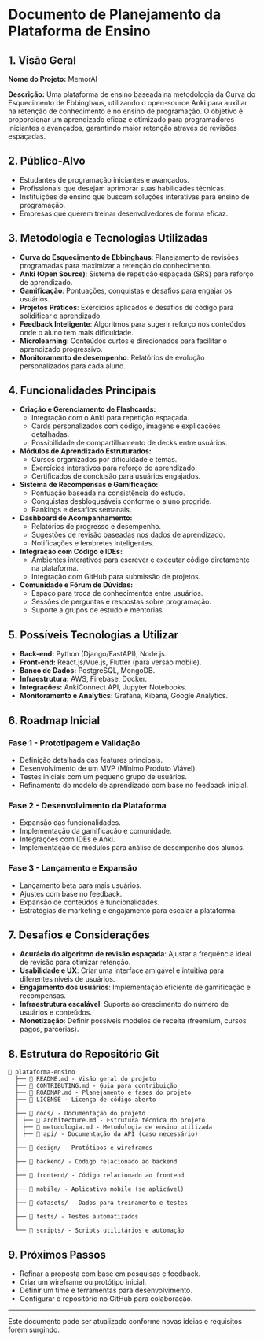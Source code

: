 # Documento de Planejamento da Plataforma de Ensino

## 1. Visão Geral
**Nome do Projeto:** MemorAI

**Descrição:**
Uma plataforma de ensino baseada na metodologia da Curva do Esquecimento de Ebbinghaus, utilizando o open-source Anki para auxiliar na retenção de conhecimento e no ensino de programação. O objetivo é proporcionar um aprendizado eficaz e otimizado para programadores iniciantes e avançados, garantindo maior retenção através de revisões espaçadas.

## 2. Público-Alvo
- Estudantes de programação iniciantes e avançados.
- Profissionais que desejam aprimorar suas habilidades técnicas.
- Instituições de ensino que buscam soluções interativas para ensino de programação.
- Empresas que querem treinar desenvolvedores de forma eficaz.

## 3. Metodologia e Tecnologias Utilizadas
- **Curva do Esquecimento de Ebbinghaus**: Planejamento de revisões programadas para maximizar a retenção do conhecimento.
- **Anki (Open Source)**: Sistema de repetição espaçada (SRS) para reforço de aprendizado.
- **Gamificação**: Pontuações, conquistas e desafios para engajar os usuários.
- **Projetos Práticos**: Exercícios aplicados e desafios de código para solidificar o aprendizado.
- **Feedback Inteligente**: Algoritmos para sugerir reforço nos conteúdos onde o aluno tem mais dificuldade.
- **Microlearning**: Conteúdos curtos e direcionados para facilitar o aprendizado progressivo.
- **Monitoramento de desempenho**: Relatórios de evolução personalizados para cada aluno.

## 4. Funcionalidades Principais
- **Criação e Gerenciamento de Flashcards:**
  - Integração com o Anki para repetição espaçada.
  - Cards personalizados com código, imagens e explicações detalhadas.
  - Possibilidade de compartilhamento de decks entre usuários.
- **Módulos de Aprendizado Estruturados:**
  - Cursos organizados por dificuldade e temas.
  - Exercícios interativos para reforço do aprendizado.
  - Certificados de conclusão para usuários engajados.
- **Sistema de Recompensas e Gamificação:**
  - Pontuação baseada na consistência do estudo.
  - Conquistas desbloqueáveis conforme o aluno progride.
  - Rankings e desafios semanais.
- **Dashboard de Acompanhamento:**
  - Relatórios de progresso e desempenho.
  - Sugestões de revisão baseadas nos dados de aprendizado.
  - Notificações e lembretes inteligentes.
- **Integração com Código e IDEs:**
  - Ambientes interativos para escrever e executar código diretamente na plataforma.
  - Integração com GitHub para submissão de projetos.
- **Comunidade e Fórum de Dúvidas:**
  - Espaço para troca de conhecimentos entre usuários.
  - Sessões de perguntas e respostas sobre programação.
  - Suporte a grupos de estudo e mentorias.

## 5. Possíveis Tecnologias a Utilizar
- **Back-end:** Python (Django/FastAPI), Node.js.
- **Front-end:** React.js/Vue.js, Flutter (para versão mobile).
- **Banco de Dados:** PostgreSQL, MongoDB.
- **Infraestrutura:** AWS, Firebase, Docker.
- **Integrações:** AnkiConnect API, Jupyter Notebooks.
- **Monitoramento e Analytics:** Grafana, Kibana, Google Analytics.

## 6. Roadmap Inicial
### **Fase 1 - Prototipagem e Validação**
- Definição detalhada das features principais.
- Desenvolvimento de um MVP (Mínimo Produto Viável).
- Testes iniciais com um pequeno grupo de usuários.
- Refinamento do modelo de aprendizado com base no feedback inicial.

### **Fase 2 - Desenvolvimento da Plataforma**
- Expansão das funcionalidades.
- Implementação da gamificação e comunidade.
- Integrações com IDEs e Anki.
- Implementação de módulos para análise de desempenho dos alunos.

### **Fase 3 - Lançamento e Expansão**
- Lançamento beta para mais usuários.
- Ajustes com base no feedback.
- Expansão de conteúdos e funcionalidades.
- Estratégias de marketing e engajamento para escalar a plataforma.

## 7. Desafios e Considerações
- **Acurácia do algoritmo de revisão espaçada**: Ajustar a frequência ideal de revisão para otimizar retenção.
- **Usabilidade e UX**: Criar uma interface amigável e intuitiva para diferentes níveis de usuários.
- **Engajamento dos usuários**: Implementação eficiente de gamificação e recompensas.
- **Infraestrutura escalável**: Suporte ao crescimento do número de usuários e conteúdos.
- **Monetização**: Definir possíveis modelos de receita (freemium, cursos pagos, parcerias).

## 8. Estrutura do Repositório Git

```
📂 plataforma-ensino
  ├── 📄 README.md - Visão geral do projeto
  ├── 📄 CONTRIBUTING.md - Guia para contribuição
  ├── 📄 ROADMAP.md - Planejamento e fases do projeto
  ├── 📄 LICENSE - Licença de código aberto
  │
  ├── 📂 docs/ - Documentação do projeto
  │ ├── 📄 architecture.md - Estrutura técnica do projeto
  │ ├── 📄 metodologia.md - Metodologia de ensino utilizada
  │ ├── 📂 api/ - Documentação da API (caso necessário)
  │
  ├── 📂 design/ - Protótipos e wireframes
  │
  ├── 📂 backend/ - Código relacionado ao backend
  │
  ├── 📂 frontend/ - Código relacionado ao frontend
  │
  ├── 📂 mobile/ - Aplicativo mobile (se aplicável)
  │
  ├── 📂 datasets/ - Dados para treinamento e testes
  │
  ├── 📂 tests/ - Testes automatizados
  │
  └── 📂 scripts/ - Scripts utilitários e automação
```

## 9. Próximos Passos
- Refinar a proposta com base em pesquisas e feedback.
- Criar um wireframe ou protótipo inicial.
- Definir um time e ferramentas para desenvolvimento.
- Configurar o repositório no GitHub para colaboração.

---
Este documento pode ser atualizado conforme novas ideias e requisitos forem surgindo.
